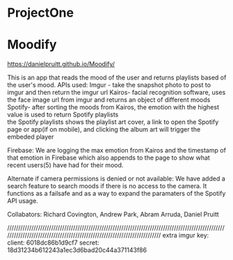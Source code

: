 # ProjectOne
# Moodify

https://danielpruitt.github.io/Moodify/

This is an app that reads the mood of the user and returns playlists based of the user's mood. 
APIs used:
Imgur - take the snapshot photo to post to imgur and then return the imgur url
Kairos- facial recognition software, uses the face image url from imgur and returns an object of different moods
Spotify- after sorting the moods from Kairos, the emotion with the highest value is used to return Spotify playlists    
    the Spotify playlists shows the playlist art cover, a link to open the Spotify page or app(if on mobile), and clicking the album art will trigger the embeded player


Firebase:
We are logging the max emotion from Kairos and the timestamp of that emotion in Firebase which also appends to the page to show what recent users(5) have had for their mood. 

Alternate if camera permissions is denied or not available:
We have added a search feature to search moods if there is no access to the camera. It functions as a failsafe and as a way to expand the paramaters of the Spotify API usage. 

Collabators: Richard Covington, Andrew Park, Abram Arruda, Daniel Pruitt 



/////////////////////////////////////////////////////////////////////////////////////////////////////////////////////////////////////////////////////////////////////////
extra imgur key:
client: 6018dc86b1d9cf7 
secret: 18d31234b612243a1ec3d6bad20c44a371143f86



